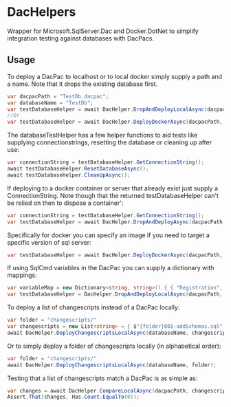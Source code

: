 # DacHelpers

Wrapper for Microsoft.SqlServer.Dac and Docker.DotNet to simplify integration testing against databases with DacPacs.

## Usage

To deploy a DacPac to localhost or to local docker simply supply a path and a name. Note that it drops the existing database first.

```c#
var dacpacPath = "TestDb.dacpac";
var databaseName = "TestDb";
var testDatabaseHelper = await DacHelper.DropAndDeployLocalAsync(dacpacPath, databaseName);
//Or
var testDatabaseHelper = await DacHelper.DeployDockerAsync(dacpacPath, databaseName);
```

The databaseTestHelper has a few helper functions to aid tests like supplying connectionstrings, resetting the database or cleaning up after use:

```c#
var connectionString = testDatabaseHelper.GetConnectionString();
await testDatabaseHelper.ResetDatabaseAsync();
await testDatabaseHelper.CleanUpAsync();
```

If deploying to a docker container or server that already exist just supply a ConnectionString. Note though that the returned testDatabaseHelper can't be relied on then to dispose a container':

```c#
var connectionString = testDatabaseHelper.GetConnectionString();
var testDatabaseHelper = await DacHelper.DropAndDeployAsync(dacpacPath, databaseName, connectionString);
```

Specifically for docker you can specify an image if you need to target a specific version of sql server:

```c#
var testDatabaseHelper = await DacHelper.DeployDockerAsync(dacpacPath, databaseName, "mcr.microsoft.com/mssql/server:2019-latest");
```

If using SqlCmd variables in the DacPac you can supply a dictionary with mappings:

```c#
var variableMap = new Dictionary<string, string>() { { "Registration", "Registration" } }
var testDatabaseHelper = DacHelper.DropAndDeployLocalAsync(dacpacPath, databaseName, variableMap);
```

To deploy a list of changescripts instead of a DacPac locally:

```c#
var folder = "changescripts/"
var changescripts = new List<string> = { $"{folder}001-addSchemas.sql", $"{folder}002-addEmployeeTable", $"{folder}003-addOfficeTable" }
await DacHelper.DeployChangescriptsLocalAsync(databaseName, changescripts);
```

Or to simply deploy a folder of changescripts locally (in alphabetical order):

```c#
var folder = "changescripts/"
await DacHelper.DeployChangescriptsLocalAsync(databaseName, folder);
```

Testing that a list of changescripts match a DacPac is as simple as:

```c#
var changes = await DacHelper.CompareLocalAsync(dacpacPath, changescriptFolder);
Assert.That(changes, Has.Count.EqualTo(0));
```
